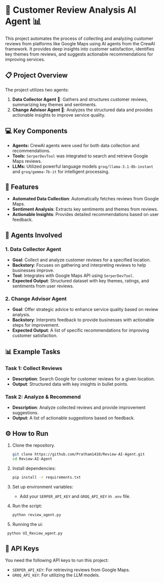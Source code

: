 
# 🚀 Customer Review Analysis AI Agent 📊

This project automates the process of collecting and analyzing customer reviews from platforms like Google Maps using AI agents from the CrewAI framework. It provides deep insights into customer satisfaction, identifies key themes from reviews, and suggests actionable recommendations for improving services.

## 📋 Project Overview

The project utilizes two agents:
1. **Data Collector Agent** 🤖: Gathers and structures customer reviews, summarizing key themes and sentiments.
2. **Change Advisor Agent** 💼: Analyzes the structured data and provides actionable insights to improve service quality.

## 💻 Key Components

- **Agents:** CrewAI agents were used for both data collection and recommendations.
- **Tools:** `SerperDevTool` was integrated to search and retrieve Google Maps reviews.
- **LLMs:** Utilized powerful language models `groq/llama-3.1-8b-instant` and `groq/gemma-7b-it` for intelligent processing.

## 🚀 Features

- **Automated Data Collection**: Automatically fetches reviews from Google Maps.
- **Sentiment Analysis**: Extracts key sentiments and themes from reviews.
- **Actionable Insights**: Provides detailed recommendations based on user feedback.

## 🧠 Agents Involved

### 1. Data Collector Agent

- **Goal**: Collect and analyze customer reviews for a specified location.
- **Backstory**: Focuses on gathering and interpreting reviews to help businesses improve.
- **Tool**: Integrates with Google Maps API using `SerperDevTool`.
- **Expected Output**: Structured dataset with key themes, ratings, and sentiments from user reviews.

### 2. Change Advisor Agent

- **Goal**: Offer strategic advice to enhance service quality based on review analysis.
- **Backstory**: Interprets feedback to provide businesses with actionable steps for improvement.
- **Expected Output**: A list of specific recommendations for improving customer satisfaction.

## 📊 Example Tasks

### Task 1: Collect Reviews
- **Description**: Search Google for customer reviews for a given location.
- **Output**: Structured data with key insights in bullet points.

### Task 2: Analyze & Recommend
- **Description**: Analyze collected reviews and provide improvement suggestions.
- **Output**: A list of actionable suggestions based on feedback.

## ⚙️ How to Run

1. Clone the repository.
   ```bash
   git clone https://github.com/Pratham1410/Review-AI-Agent.git
   cd Review-AI-Agent
   ```
2. Install dependencies:
   ```bash
   pip install -r requirements.txt
   ```
3. Set up environment variables:
   - Add your `SERPER_API_KEY` and `GROQ_API_KEY` in `.env` file.
   
4. Run the script:
   ```bash
   python review_agent.py
   ```
5. Running the ui:
  ```bash
   python UI_Review_agent.py
   ```
   

## 🔑 API Keys

You need the following API keys to run this project:
- `SERPER_API_KEY`: For retrieving reviews from Google Maps.
- `GROQ_API_KEY`: For utilizing the LLM models.


